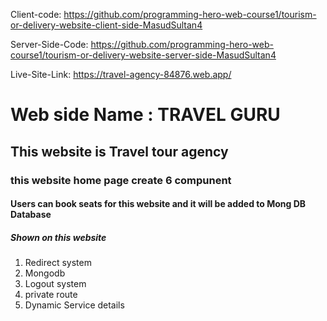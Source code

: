 Client-code: https://github.com/programming-hero-web-course1/tourism-or-delivery-website-client-side-MasudSultan4

Server-Side-Code: https://github.com/programming-hero-web-course1/tourism-or-delivery-website-server-side-MasudSultan4

Live-Site-Link: https://travel-agency-84876.web.app/

# Web side Name : TRAVEL GURU

## This website is Travel tour agency

### this website home page create 6 compunent

#### Users can book seats for this website and it will be added to Mong DB Database

##### Shown on this website

1. Redirect system
2. Mongodb
3. Logout system
4. private route
5. Dynamic Service details
